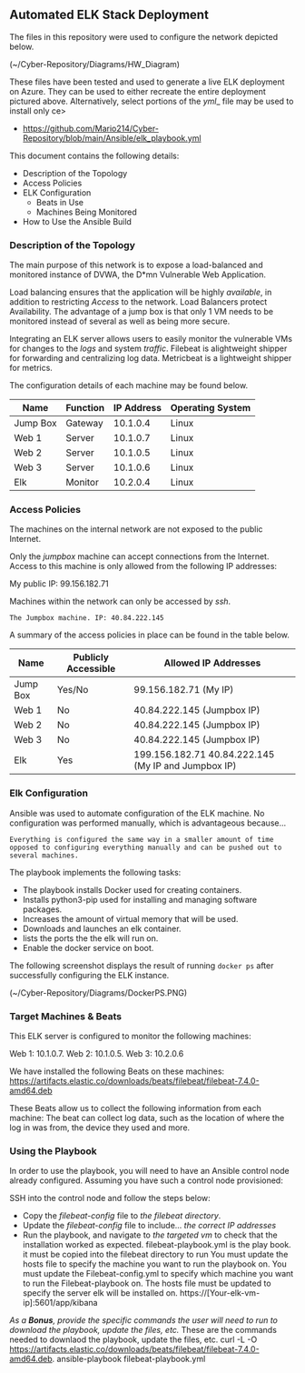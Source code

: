 
## Automated ELK Stack Deployment

The files in this repository were used to configure the network depicted below.

(~/Cyber-Repository/Diagrams/HW_Diagram)

These files have been tested and used to generate a live ELK deployment on Azure. They can be used to either recreate the entire deployment pictured above. Alternatively, select portions of the _yml__ file may be used to install only ce>
  
 - https://github.com/Mario214/Cyber-Repository/blob/main/Ansible/elk_playbook.yml

This document contains the following details:
- Description of the Topology
- Access Policies
- ELK Configuration
  - Beats in Use
  - Machines Being Monitored
- How to Use the Ansible Build


### Description of the Topology

The main purpose of this network is to expose a load-balanced and monitored instance of DVWA, the D*mn Vulnerable Web Application.

Load balancing ensures that the application will be highly _available_, in addition to restricting _Access_ to the network.
    Load Balancers protect Availability. The advantage of a jump box is that only 1 VM needs to be monitored instead of several as well as being more secure.

Integrating an ELK server allows users to easily monitor the vulnerable VMs for changes to the _logs_ and system _traffic_.
    Filebeat is alightweight shipper for forwarding and centralizing log data.
    Metricbeat is a lightweight shipper for metrics.

The configuration details of each machine may be found below.

| Name     | Function | IP Address | Operating System |
|----------|----------|------------|------------------|
| Jump Box | Gateway  | 10.1.0.4   | Linux            |
| Web 1    | Server   | 10.1.0.7   | Linux            |
| Web 2    | Server   | 10.1.0.5   | Linux            |
| Web 3    | Server   | 10.1.0.6   | Linux            |
| Elk      | Monitor  | 10.2.0.4   | Linux            |

### Access Policies

The machines on the internal network are not exposed to the public Internet.

Only the _jumpbox_ machine can accept connections from the Internet. Access to this machine is only allowed from the following IP addresses:

   My public IP: 99.156.182.71

Machines within the network can only be accessed by _ssh_.

    The Jumpbox machine. IP: 40.84.222.145
    
   A summary of the access policies in place can be found in the table below.

| Name     | Publicly Accessible | Allowed IP Addresses      |
|----------|---------------------|-------------------------- |
| Jump Box | Yes/No              | 99.156.182.71 (My IP)     |
| Web 1    | No                  | 40.84.222.145 (Jumpbox IP)|
| Web 2    | No                  | 40.84.222.145 (Jumpbox IP)|
| Web 3    | No                  | 40.84.222.145 (Jumpbox IP)|
| Elk      | Yes                 | 199.156.182.71 40.84.222.145 (My IP and Jumpbox IP)|
### Elk Configuration

Ansible was used to automate configuration of the ELK machine. No configuration was performed manually, which is advantageous because...

    Everything is configured the same way in a smaller amount of time opposed to configuring everything manually and can be pushed out to several machines.

The playbook implements the following tasks:

-  The playbook installs Docker used for creating containers.
-  Installs python3-pip used for installing and managing software packages.
-  Increases the amount of virtual memory that will be used.
-  Downloads and launches an elk container.
-  lists the ports the the elk will run on.
-  Enable the docker service on boot.

The following screenshot displays the result of running `docker ps` after successfully configuring the ELK instance.

(~/Cyber-Repository/Diagrams/DockerPS.PNG)

### Target Machines & Beats
This ELK server is configured to monitor the following machines:

   Web 1: 10.1.0.7.  Web 2: 10.1.0.5.  Web 3: 10.2.0.6

We have installed the following Beats on these machines:
    https://artifacts.elastic.co/downloads/beats/filebeat/filebeat-7.4.0-amd64.deb

These Beats allow us to collect the following information from each machine:
  The beat can collect log data, such as the location of where the log in was from, the device they used and more.

### Using the Playbook
In order to use the playbook, you will need to have an Ansible control node already configured. Assuming you have such a control node provisioned:

SSH into the control node and follow the steps below:
- Copy the _filebeat-config_ file to _the filebeat directory_.
- Update the _filebeat-config_ file to include... _the correct IP addresses_
- Run the playbook, and navigate to _the targeted vm_ to check that the installation worked as expected.
    filebeat-playbook.yml is the play book. it must be copied into the filebeat directory to run
    You must update the hosts file to specify the machine you want to run the playbook on. You must update the Filebeat-config.yml to specify which machine you want to run the Filebeat-playbook on.
  The hosts file must be updated to specify the server elk will be installed on.
  https://[Your-elk-vm-ip]:5601/app/kibana

_As a **Bonus**, provide the specific commands the user will need to run to download the playbook, update the files, etc._
 These are the commands needed to downlaod the playbook, update the files, etc.
    curl -L -O https://artifacts.elastic.co/downloads/beats/filebeat/filebeat-7.4.0-amd64.deb.
    ansible-playbook filebeat-playbook.yml 
